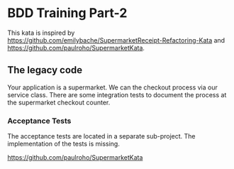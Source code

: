 # BDD Training Part-2 
This kata is inspired by https://github.com/emilybache/SupermarketReceipt-Refactoring-Kata and https://github.com/paulroho/SupermarketKata. 


## The legacy code
Your application is a supermarket. We can the checkout process via our service class. There are some integration tests 
to document the process at the supermarket checkout counter.  

### Acceptance Tests
The acceptance tests are located in a separate sub-project. The implementation of the tests is missing. 


https://github.com/paulroho/SupermarketKata

